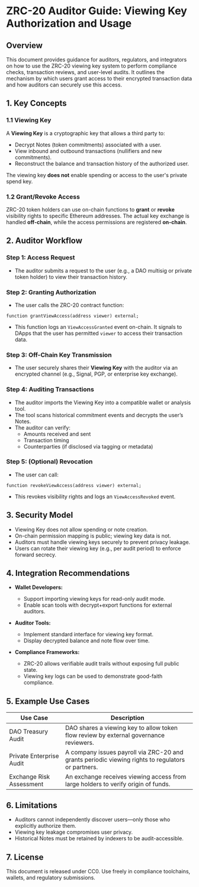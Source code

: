 # ZRC-20 Auditor Guide: Viewing Key Authorization and Usage

## Overview

This document provides guidance for auditors, regulators, and integrators on how to use the ZRC-20 viewing key system to perform compliance checks, transaction reviews, and user-level audits. It outlines the mechanism by which users grant access to their encrypted transaction data and how auditors can securely use this access.

## 1. Key Concepts

### 1.1 Viewing Key

A **Viewing Key** is a cryptographic key that allows a third party to:

- Decrypt Notes (token commitments) associated with a user.
- View inbound and outbound transactions (nullifiers and new commitments).
- Reconstruct the balance and transaction history of the authorized user.

The viewing key **does not** enable spending or access to the user's private spend key.

### 1.2 Grant/Revoke Access

ZRC-20 token holders can use on-chain functions to **grant** or **revoke** visibility rights to specific Ethereum addresses. The actual key exchange is handled **off-chain**, while the access permissions are registered **on-chain**.

## 2. Auditor Workflow

### Step 1: Access Request

- The auditor submits a request to the user (e.g., a DAO multisig or private token holder) to view their transaction history.

### Step 2: Granting Authorization

- The user calls the ZRC-20 contract function:

```solidity
function grantViewAccess(address viewer) external;
```

- This function logs an `ViewAccessGranted` event on-chain. It signals to DApps that the user has permitted `viewer` to access their transaction data.

### Step 3: Off-Chain Key Transmission

- The user securely shares their **Viewing Key** with the auditor via an encrypted channel (e.g., Signal, PGP, or enterprise key exchange).

### Step 4: Auditing Transactions

- The auditor imports the Viewing Key into a compatible wallet or analysis tool.
- The tool scans historical commitment events and decrypts the user’s Notes.
- The auditor can verify:
  - Amounts received and sent
  - Transaction timing
  - Counterparties (if disclosed via tagging or metadata)

### Step 5: (Optional) Revocation

- The user can call:

```solidity
function revokeViewAccess(address viewer) external;
```

- This revokes visibility rights and logs an `ViewAccessRevoked` event.

## 3. Security Model

- Viewing Key does not allow spending or note creation.
- On-chain permission mapping is public; viewing key data is not.
- Auditors must handle viewing keys securely to prevent privacy leakage.
- Users can rotate their viewing key (e.g., per audit period) to enforce forward secrecy.

## 4. Integration Recommendations

- **Wallet Developers:**

  - Support importing viewing keys for read-only audit mode.
  - Enable scan tools with decrypt+export functions for external auditors.

- **Auditor Tools:**

  - Implement standard interface for viewing key format.
  - Display decrypted balance and note flow over time.

- **Compliance Frameworks:**

  - ZRC-20 allows verifiable audit trails without exposing full public state.
  - Viewing key logs can be used to demonstrate good-faith compliance.

## 5. Example Use Cases

| Use Case                 | Description                                                                                       |
| ------------------------ | ------------------------------------------------------------------------------------------------- |
| DAO Treasury Audit       | DAO shares a viewing key to allow token flow review by external governance reviewers.             |
| Private Enterprise Audit | A company issues payroll via ZRC-20 and grants periodic viewing rights to regulators or partners. |
| Exchange Risk Assessment | An exchange receives viewing access from large holders to verify origin of funds.                 |

## 6. Limitations

- Auditors cannot independently discover users—only those who explicitly authorize them.
- Viewing key leakage compromises user privacy.
- Historical Notes must be retained by indexers to be audit-accessible.

## 7. License

This document is released under CC0. Use freely in compliance toolchains, wallets, and regulatory submissions.

